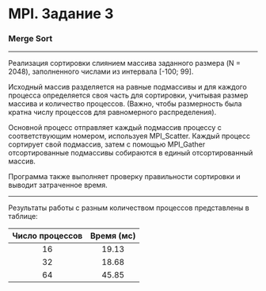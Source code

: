 # MPI. Задание 3

### Merge Sort

---

Реализация сортировки слиянием массива заданного размера (N = 2048), заполненного числами из интервала [-100; 99].

Исходный массив разделяется на равные подмассивы и для каждого процесса определяется своя часть для сортировки, учитывая размер массива и количество процессов. (Важно, чтобы размерность была кратна числу процессов для равномерного распределения).

Основной процесс отправляет каждый подмассив процессу с соответствующим номером, используея MPI_Scatter. Каждый процесс сортирует свой подмассив, затем с помощью MPI_Gather отсортированные подмассивы собираются в единый отсортированный массив.

Программа также выполняет проверку правильности сортировки и выводит затраченное время.

---

Результаты работы с разным количеством процессов представлены в таблице:

| Число процессов | Время (мс) |
| :-------------: | :--------: |
|       16        |   19.13    |
|       32        |   18.68    |
|       64        |   45.85    |

